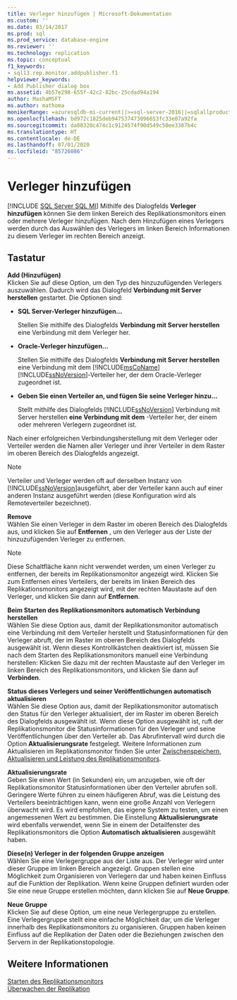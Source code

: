 ```yaml
---
title: Verleger hinzufügen | Microsoft-Dokumentation
ms.custom: ''
ms.date: 03/14/2017
ms.prod: sql
ms.prod_service: database-engine
ms.reviewer: ''
ms.technology: replication
ms.topic: conceptual
f1_keywords:
- sql13.rep.monitor.addpublisher.f1
helpviewer_keywords:
- Add Publisher dialog box
ms.assetid: 4b57e298-655f-42c2-82bc-25cdad94a194
author: MashaMSFT
ms.author: mathoma
monikerRange: =azuresqldb-mi-current||>=sql-server-2016||=sqlallproducts-allversions
ms.openlocfilehash: bd972c1825deb947537473096653fc33e07a92fa
ms.sourcegitcommit: da88320c474c1c9124574f90d549c50ee3387b4c
ms.translationtype: HT
ms.contentlocale: de-DE
ms.lasthandoff: 07/01/2020
ms.locfileid: "85726086"
---
```

# <a name="add-publisher"></a>Verleger hinzufügen
[!INCLUDE [SQL Server SQL MI](../../includes/applies-to-version/sql-asdbmi.md)]
  Mithilfe des Dialogfelds **Verleger hinzufügen** können Sie dem linken Bereich des Replikationsmonitors einen oder mehrere Verleger hinzufügen. Nach dem Hinzufügen eines Verlegers werden durch das Auswählen des Verlegers im linken Bereich Informationen zu diesem Verleger im rechten Bereich anzeigt.  
  
## <a name="options"></a>Tastatur  
 **Add (Hinzufügen)**  
 Klicken Sie auf diese Option, um den Typ des hinzuzufügenden Verlegers auszuwählen. Dadurch wird das Dialogfeld **Verbindung mit Server herstellen** gestartet. Die Optionen sind:  
  
-   **SQL Server-Verleger hinzufügen...**  
  
     Stellen Sie mithilfe des Dialogfelds **Verbindung mit Server herstellen** eine Verbindung mit dem Verleger her.  
  
-   **Oracle-Verleger hinzufügen...**  
  
     Stellen Sie mithilfe des Dialogfelds **Verbindung mit Server herstellen** eine Verbindung mit dem [!INCLUDE[msCoName](../../includes/msconame-md.md)] [!INCLUDE[ssNoVersion](../../includes/ssnoversion-md.md)]-Verteiler her, der dem Oracle-Verleger zugeordnet ist.  
  
-   **Geben Sie einen Verteiler an, und fügen Sie seine Verleger hinzu…**  
  
     Stellt mithilfe des Dialogfelds [!INCLUDE[ssNoVersion](../../includes/ssnoversion-md.md)] Verbindung mit Server herstellen **eine Verbindung mit dem** -Verteiler her, der einem oder mehreren Verlegern zugeordnet ist.  
  
 Nach einer erfolgreichen Verbindungsherstellung mit dem Verleger oder Verteiler werden die Namen aller Verleger und ihrer Verteiler in dem Raster im oberen Bereich des Dialogfelds angezeigt.  
  
> [!NOTE]  
>  Verteiler und Verleger werden oft auf derselben Instanz von [!INCLUDE[ssNoVersion](../../includes/ssnoversion-md.md)]ausgeführt, aber der Verteiler kann auch auf einer anderen Instanz ausgeführt werden (diese Konfiguration wird als Remoteverteiler bezeichnet).  
  
 **Remove**  
 Wählen Sie einen Verleger in dem Raster im oberen Bereich des Dialogfelds aus, und klicken Sie auf **Entfernen** , um den Verleger aus der Liste der hinzuzufügenden Verleger zu entfernen.  
  
> [!NOTE]  
>  Diese Schaltfläche kann nicht verwendet werden, um einen Verleger zu entfernen, der bereits im Replikationsmonitor angezeigt wird. Klicken Sie zum Entfernen eines Verteilers, der bereits im linken Bereich des Replikationsmonitors angezeigt wird, mit der rechten Maustaste auf den Verleger, und klicken Sie dann auf **Entfernen**.  
  
 **Beim Starten des Replikationsmonitors automatisch Verbindung herstellen**  
 Wählen Sie diese Option aus, damit der Replikationsmonitor automatisch eine Verbindung mit dem Verteiler herstellt und Statusinformationen für den Verleger abruft, der im Raster im oberen Bereich des Dialogfelds ausgewählt ist. Wenn dieses Kontrollkästchen deaktiviert ist, müssen Sie nach dem Starten des Replikationsmonitors manuell eine Verbindung herstellen: Klicken Sie dazu mit der rechten Maustaste auf den Verleger im linken Bereich des Replikationsmonitors, und klicken Sie dann auf **Verbinden**.  
  
 **Status dieses Verlegers und seiner Veröffentlichungen automatisch aktualisieren**  
 Wählen Sie diese Option aus, damit der Replikationsmonitor automatisch den Status für den Verleger aktualisiert, der im Raster im oberen Bereich des Dialogfelds ausgewählt ist. Wenn diese Option ausgewählt ist, ruft der Replikationsmonitor die Statusinformationen für den Verleger und seine Veröffentlichungen über den Verteiler ab. Das Abrufintervall wird durch die Option **Aktualisierungsrate** festgelegt. Weitere Informationen zum Aktualisieren im Replikationsmonitor finden Sie unter [Zwischenspeichern, Aktualisieren und Leistung des Replikationsmonitors](../../relational-databases/replication/monitor/caching-refresh-and-replication-monitor-performance.md).  
  
 **Aktualisierungsrate**  
 Geben Sie einen Wert (in Sekunden) ein, um anzugeben, wie oft der Replikationsmonitor Statusinformationen über den Verteiler abrufen soll. Geringere Werte führen zu einem häufigeren Abruf, was die Leistung des Verteilers beeinträchtigen kann, wenn eine große Anzahl von Verlegern überwacht wird. Es wird empfohlen, das eigene System zu testen, um einen angemessenen Wert zu bestimmen. Die Einstellung **Aktualisierungsrate** wird ebenfalls verwendet, wenn Sie in einem der Detailfenster des Replikationsmonitors die Option **Automatisch aktualisieren** ausgewählt haben.  
  
 **Diese(n) Verleger in der folgenden Gruppe anzeigen**  
 Wählen Sie eine Verlegergruppe aus der Liste aus. Der Verleger wird unter dieser Gruppe im linken Bereich angezeigt. Gruppen stellen eine Möglichkeit zum Organisieren von Verlegern dar und haben keinen Einfluss auf die Funktion der Replikation. Wenn keine Gruppen definiert wurden oder Sie eine neue Gruppe erstellen möchten, dann klicken Sie auf **Neue Gruppe**.  
  
 **Neue Gruppe**  
 Klicken Sie auf diese Option, um eine neue Verlegergruppe zu erstellen. Eine Verlegergruppe stellt eine einfache Möglichkeit dar, um die Verleger innerhalb des Replikationsmonitors zu organisieren. Gruppen haben keinen Einfluss auf die Replikation der Daten oder die Beziehungen zwischen den Servern in der Replikationstopologie.  
  
## <a name="see-also"></a>Weitere Informationen  
 [Starten des Replikationsmonitors](../../relational-databases/replication/monitor/start-the-replication-monitor.md)   
 [Überwachen der Replikation](../../relational-databases/replication/monitor/monitoring-replication.md)  
  
  
